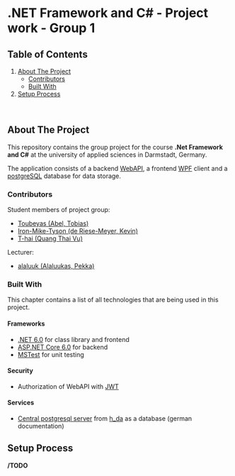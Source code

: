 # .NET Framework and C# - Project work - Group 1
## Table of Contents
<ol>
  <li>
    <a href="#about-the-project">About The Project</a>
    <ul>
      <li><a href="#contributors">Contributors</a></li>
      <li><a href="#built-with">Built With</a></li>
    </ul>
  </li>
  <li>
    <a href="#setup-process">Setup Process</a>
  </li>
</ol>
<br/>

<!-- ABOUT THE PROJECT -->
## About The Project
This repository contains the group project for the course **.Net Framework and C#** at the university of applied sciences in Darmstadt, Germany. 

The application consists of a backend [WebAPI](https://dotnet.microsoft.com/en-us/apps/aspnet/apis), a frontend [WPF](https://docs.microsoft.com/en-us/dotnet/desktop/wpf/?view=netdesktop-6.0)  client and a [postgreSQL](https://www.postgresql.org/docs/) database for data storage. 
### Contributors
Student members of project group:
- [Toubeyas (Abel, Tobias)](https://github.com/Toubeyas) 
- [Iron-Mike-Tyson (de Riese-Meyer, Kevin)](https://github.com/Iron-Mike-Tyson) 
- [T-hai (Quang Thai Vu)](https://github.com/T-hai) 

Lecturer:
- [alaluuk (Alaluukas, Pekka)](https://github.com/alaluuk)
### Built With
This chapter contains a list of all technologies that are being used in this project. 
#### Frameworks
- [.NET 6.0](https://docs.microsoft.com/en-us/dotnet/?WT.mc_id=dotnet-35129-website) for class library and frontend
- [ASP.NET Core 6.0](https://docs.microsoft.com/en-us/aspnet/core/?view=aspnetcore-6.0) for backend
- [MSTest](https://docs.microsoft.com/en-us/dotnet/core/testing/unit-testing-with-mstest) for unit testing

#### Security
- Authorization of WebAPI with [JWT](https://jwt.io/introduction)
#### Services
- [Central postgresql server](https://code.fbi.h-da.de/lab-docs/db/-/wikis/postgresql/Zentraler-PostgreSQL-Server) from [h_da](https://h-da.de/en/) as a database (german documentation)
  
<!-- Setup Process -->
## Setup Process
**/TODO**